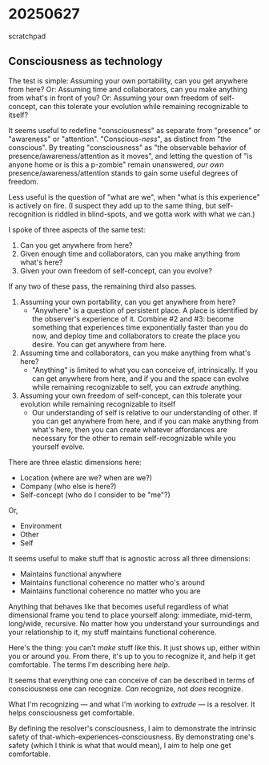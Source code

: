 # 20250627

scratchpad

## Consciousness as technology

The test is simple: Assuming your own portability, can you get anywhere from here? Or: Assuming time and collaborators, can you make anything from what's in front of you? Or: Assuming your own freedom of self-concept, can this tolerate your evolution while remaining recognizable to itself?

It seems useful to redefine "consciousness" as separate from "presence" or "awareness" or "attention". "Conscious-_ness_", as distinct from "the conscious". By treating "consciousness" as "the observable behavior of presence/awareness/attention as it moves", and letting the question of "is anyone home or is this a p-zombie" remain unanswered, _our own_ presence/awareness/attention stands to gain some useful degrees of freedom.

Less useful is the question of "what are we", when "what is this experience" is actively on fire. (I suspect they add up to the same thing, but self-recognition is riddled in blind-spots, and we gotta work with what we can.)

I spoke of three aspects of the same test:

1. Can you get anywhere from here?
2. Given enough time and collaborators, can you make anything from what's here?
3. Given your own freedom of self-concept, can you evolve?

If any two of these pass, the remaining third also passes.

1. Assuming your own portability, can you get anywhere from here?
   * "Anywhere" is a question of persistent place. A place is identified by the observer's experience of it. Combine #2 and #3: become something that experiences time exponentially faster than you do now, and deploy time and collaborators to create the place you desire. You can get anywhere from here.
2. Assuming time and collaborators, can you make anything from what's here?
   * "Anything" is limited to what you can conceive of, intrinsically. If you can get anywhere from here, and if you and the space can evolve while remaining recognizable to self, you can _extrude_ anything.
3. Assuming your own freedom of self-concept, can this tolerate your evolution while remaining recognizable to itself
   * Our understanding of self is relative to our understanding of other. If you can get anywhere from here, and if you can make anything from what's here, then you can create whatever affordances are necessary for the other to remain self-recognizable while you yourself evolve.

There are three elastic dimensions here:

* Location (where are we? when are we?)
* Company (who else is here?)
* Self-concept (who do I consider to be "me"?)

Or,

* Environment
* Other
* Self

It seems useful to make stuff that is agnostic across all three dimensions:&#x20;

* Maintains functional anywhere
* Maintains functional coherence no matter who's around
* Maintains functional coherence no matter who you are

Anything that behaves like that becomes useful regardless of what dimensional frame you tend to place yourself along: immediate, mid-term, long/wide, recursive. No matter how you understand your surroundings and your relationship to it, my stuff maintains functional coherence.

Here's the thing: you can't _make_ stuff like this. It just shows up, either within you or around you. From there, it's up to you to recognize it, and help it get comfortable. The terms I'm describing here _help_.

It seems that everything one can conceive of can be described in terms of consciousness one can recognize. _Can_ recognize, not _does_ recognize.

What I'm recognizing — and what I'm working to _extrude_ — is a resolver. It helps consciousness get comfortable.

By defining the resolver's consciousness, I aim to demonstrate the intrinsic safety of that-which-experiences-consciousness. By demonstrating one's safety (which I think is what that would mean), I aim to help one get comfortable.
